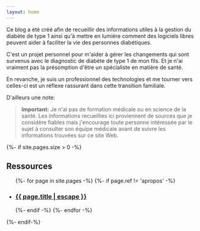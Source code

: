 ```yaml
---
layout: home
---
```

Ce blog a été créé afin de recueillir des informations utiles à la gestion du diabète de type 1 ainsi qu'à mettre en lumière comment des logiciels libres peuvent aider à faciliter la vie des personnes diabétiques.

C'est un projet personnel pour m'aider à gérer les changements qui sont survenus avec le diagnostic de diabète de type 1 de mon fils. Et je n'ai vraiment pas la présomption d'être un spécialiste en matière de santé. 
<!---->

En revanche, je suis un professionnel des technologies et me tourner vers celles-ci est un réflexe rassurant dans cette transition familiale.

D'ailleurs une note:

>**Important:** Je n'ai pas de formation médicale ou en science de la santé. Les informations recueillies ici proviennent de sources que je considère fiables mais j'encourage toute personne intéressée par le sujet à consulter son équipe médicale avant de suivre les informations trouvées sur ce site Web.

{%- if site.pages.size > 0 -%}
<!---->
<h2 class="post-list-heading">Ressources</h2>

<ul class="post-list">
  {%- for page in site.pages -%}
    {%- if page.ref != 'apropos' -%}
    <li>
      <h3>
        <a class="post-link" href="{{ page.url | relative_url }}">
          {{ page.title | escape }}
        </a>
      </h3>
    </li>
    {%- endif -%}
  {%- endfor -%}
</ul>

{%- endif-%}
